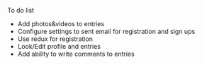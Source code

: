 To do list

- Add photos&videos to entries
- Configure settings to sent email for registration and sign ups
- Use redux for registration
- Look/Edit profile and entries
- Add ability to write comments to entries